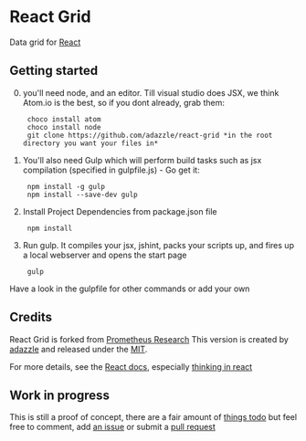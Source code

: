 # React Grid

Data grid for [React](http://facebook.github.io/react)


## Getting started
0. you'll need node, and an editor. Till visual studio does JSX, we think Atom.io is the best, so if you dont already, grab them:
 
		choco install atom
		choco install node
		git clone https://github.com/adazzle/react-grid *in the root directory you want your files in*

1. You'll also need Gulp which will perform build tasks such as jsx compilation (specified in gulpfile.js) - Go get it:
		
		npm install -g gulp
		npm install --save-dev gulp 

2. Install Project Dependencies from package.json file 
		
		npm install

3. Run gulp. It compiles your jsx, jshint, packs your scripts up, and fires up a local webserver and opens the start page
		
		gulp
	
Have a look in the gulpfile for other commands or add your own

## Credits

React Grid is forked from  [Prometheus Research](http://prometheusresearch.github.io/react-grid)
This version is created by [adazzle](https://www.adazzle.com) and released under the [MIT](licence.txt).

For more details, see the [React docs](http://facebook.github.io/react/), especially [thinking in react](http://facebook.github.io/react/docs/thinking-in-react.html)

## Work in progress
This is still a proof of concept, there are a fair amount of [things todo](https://github.com/adazzle/react-grid/issues/5) but feel free to comment, add [an issue](https://github.com/adazzle/react-grid/issues) or submit a [pull request](https://github.com/adazzle/react-grid/pulls)
